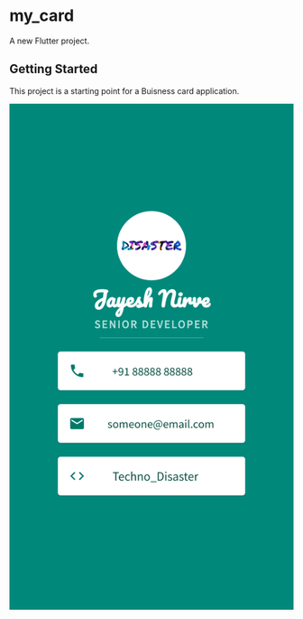 # my_card

A new Flutter project.

## Getting Started

This project is a starting point for a Buisness card application.

![image](Screenshot_my_card_20190729-130040.png)
